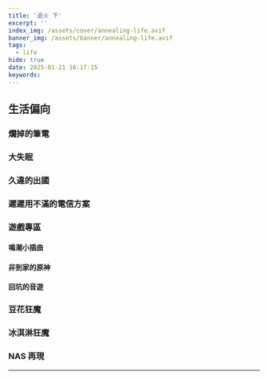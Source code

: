 ```yaml
---
title: '退火 下'
excerpt: ''
index_img: /assets/cover/annealing-life.avif
banner_img: /assets/banner/annealing-life.avif
tags:
  - life
hide: true
date: 2025-01-21 16:17:15
keywords:
---
```


<!-- Latex Protector: Remove "@" before use -->
<!--@lp:skip-all-->
<!--@lp:skip-some-->

<!-- EMSP Replacer: Auto replacement of double full-width white-space with &emsp;&emsp; -->

<!-- Spoiler Replacer: Replace ||text||  with {% spoiler text %} -->
<!--@sprp:skip-all-->

<!-- Footnote Reposer: Auto repositioning of all the footnotes in post -->
<!--@ft:skip-all-->


## 生活偏向

### 爛掉的筆電

### 大失眠

### 久違的出國

### 遲遲用不滿的電信方案

### 遊戲專區

#### 鳴潮小插曲

#### 非到家的原神

#### 回坑的音遊

### 豆花狂魔

### 冰淇淋狂魔

### NAS 再現

---

<!-- ## 參考 -->
